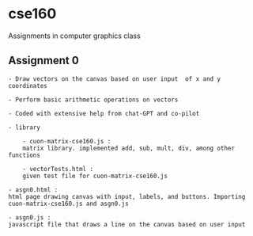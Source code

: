 # cse160
 Assignments in computer graphics class

 ## Assignment 0  

    - Draw vectors on the canvas based on user input  of x and y coordinates

    - Perform basic arithmetic operations on vectors

    - Coded with extensive help from chat-GPT and co-pilot

    - library

        - cuon-matrix-cse160.js : 
        matrix library. implemented add, sub, mult, div, among other functions

        - vectorTests.html : 
        given test file for cuon-matrix-cse160.js

    - asgn0.html : 
    html page drawing canvas with input, labels, and buttons. Importing cuon-matrix-cse160.js and asgn0.js 

    - asgn0.js : 
    javascript file that draws a line on the canvas based on user input
